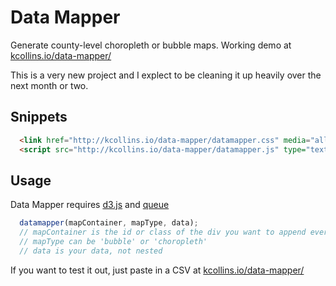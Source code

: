 Data Mapper
===========

Generate county-level choropleth or bubble maps. Working demo at <a href="//kcollins.io/data-mapper/">kcollins.io/data-mapper/</a>

This is a very new project and I explect to be cleaning it up heavily over the next month or two.

## Snippets

```html
  <link href="http://kcollins.io/data-mapper/datamapper.css" media="all" rel="stylesheet" />
  <script src="http://kcollins.io/data-mapper/datamapper.js" type="text/javascript"></script>
```

## Usage

Data Mapper requires <a href="https://github.com/mbostock/d3">d3.js</a> and <a href="https://github.com/mbostock/queue">queue</a>

```js
  datamapper(mapContainer, mapType, data);
  // mapContainer is the id or class of the div you want to append everything to
  // mapType can be 'bubble' or 'choropleth'
  // data is your data, not nested
```

If you want to test it out, just paste in a CSV at <a href="//kcollins.io/data-mapper/">kcollins.io/data-mapper/</a>
